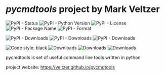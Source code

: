 

# *pycmdtools* project by Mark Veltzer

![PyPI - Status](https://img.shields.io/pypi/status/pycmdtools)
![PyPI - Python Version](https://img.shields.io/pypi/pyversions/pycmdtools)
![PyPI - License](https://img.shields.io/pypi/l/pycmdtools)
![PyPI - Package Name](https://img.shields.io/pypi/v/pycmdtools)
![PyPI - Format](https://img.shields.io/pypi/format/pycmdtools)

![PyPI - Downloads](https://img.shields.io/pypi/dd/pycmdtools)
![PyPI - Downloads](https://img.shields.io/pypi/dw/pycmdtools)
![PyPI - Downloads](https://img.shields.io/pypi/dm/pycmdtools)

![Code style: black](https://img.shields.io/badge/code%20style-black-000000.svg)
![Downloads](https://pepy.tech/badge/pycmdtools)
![Downloads](https://pepy.tech/badge/pycmdtools/month)
![Downloads](https://pepy.tech/badge/pycmdtools/week)

pycmdtools is set of useful command line tools written in python

project website: https://veltzer.github.io/pycmdtools

